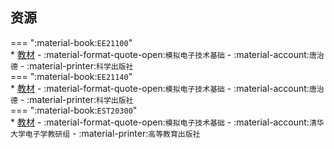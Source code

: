 ## 资源  
=== ":material-book:`EE21100`"  
    * [教材](https://api.mir6.com/api/lanzou?url=https://cqu-openlib.lanzout.com/ic5uY291d02d&down=true) - :material-format-quote-open:`模拟电子技术基础` - :material-account:`唐治德` - :material-printer:`科学出版社`  
=== ":material-book:`EE21140`"  
    * [教材](https://api.mir6.com/api/lanzou?url=https://cqu-openlib.lanzout.com/ic5uY291d02d&down=true) - :material-format-quote-open:`模拟电子技术基础` - :material-account:`唐治德` - :material-printer:`科学出版社`  
=== ":material-book:`EST20300`"  
    * [教材](https://api.mir6.com/api/lanzou?url=https://cqu-openlib.lanzout.com/iPL9A28y5flg&down=true) - :material-format-quote-open:`模拟电子技术基础` - :material-account:`清华大学电子学教研组` - :material-printer:`高等教育出版社`  